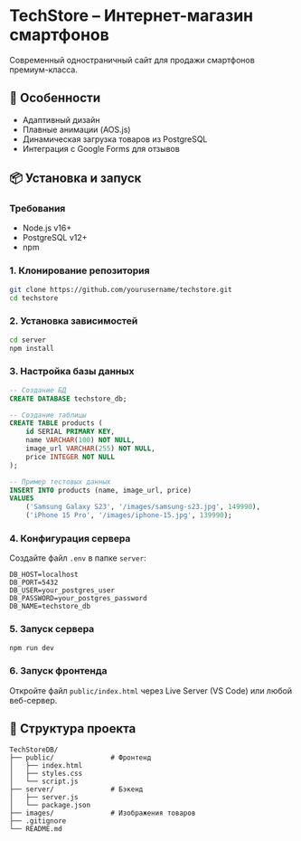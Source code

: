 
# TechStore – Интернет-магазин смартфонов


Современный одностраничный сайт для продажи смартфонов премиум-класса.


## 🚀 Особенности
- Адаптивный дизайн
- Плавные анимации (AOS.js)
- Динамическая загрузка товаров из PostgreSQL
- Интеграция с Google Forms для отзывов

## 📦 Установка и запуск

### Требования
- Node.js v16+
- PostgreSQL v12+
- npm

### 1. Клонирование репозитория
```bash
git clone https://github.com/yourusername/techstore.git
cd techstore
```

### 2. Установка зависимостей
```bash
cd server
npm install
```

### 3. Настройка базы данных
```sql
-- Создание БД
CREATE DATABASE techstore_db;

-- Создание таблицы
CREATE TABLE products (
    id SERIAL PRIMARY KEY,
    name VARCHAR(100) NOT NULL,
    image_url VARCHAR(255) NOT NULL,
    price INTEGER NOT NULL
);

-- Пример тестовых данных
INSERT INTO products (name, image_url, price) 
VALUES 
    ('Samsung Galaxy S23', '/images/samsung-s23.jpg', 149990),
    ('iPhone 15 Pro', '/images/iphone-15.jpg', 139990);
```

### 4. Конфигурация сервера
Создайте файл `.env` в папке `server`:
```env
DB_HOST=localhost
DB_PORT=5432
DB_USER=your_postgres_user
DB_PASSWORD=your_postgres_password
DB_NAME=techstore_db
```

### 5. Запуск сервера
```bash
npm run dev
```

### 6. Запуск фронтенда
Откройте файл `public/index.html` через Live Server (VS Code) или любой веб-сервер.


## 📂 Структура проекта
```
TechStoreDB/
├── public/              # Фронтенд
│   ├── index.html
│   ├── styles.css
│   └── script.js
├── server/              # Бэкенд
│   ├── server.js
│   └── package.json
├── images/              # Изображения товаров
├── .gitignore
└── README.md
```

